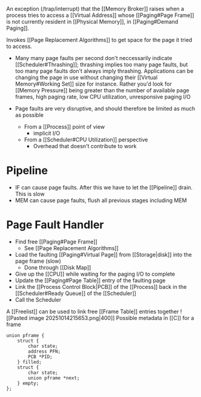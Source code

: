 An exception (/trap/interrupt) that the [[Memory Broker]] raises when a process tries to access a [[Virtual Address]] whose [[Paging#Page Frame]] is not currently resident in [[Physical Memory]], in [[Paging#Demand Paging]].

Invokes [[Page Replacement Algorithms]] to get space for the page it tried to access.
* Many many page faults per second don't neccessarily indicate [[Scheduler#Thrashing]]; thrashing implies too many page faults, but too many page faults don't always imply thrashing. Applications can be changing the page in use without changing their [[Virtual Memory#Working Set]] size for instance. Rather you'd look for [[Memory Pressure]] being greater than the number of available page frames, high paging rate, low CPU utilization, unresponsive paging I/O

* Page faults are very disruptive, and should therefore be limited as much as possible
	* From a [[Process]] point of view
		* implicit I/O
	* From a [[Scheduler#CPU Utilization]] perspective
		* Overhead that doesn't contribute to work


# Pipeline
* IF can cause page faults. After this we have to let the [[Pipeline]] drain. This is slow
* MEM can cause page faults, flush all previous stages including MEM

# Page Fault Handler
* Find free [[Paging#Page Frame]]
	* See [[Page Replacement Algorithms]]
* Load the faulting [[Paging#Virtual Page]] from [[Storage|disk]] into the page frame (slow)
	* Done through [[Disk Map]]
* Give up the [[CPU]] while waiting for the paging I/O to complete
* Update the [[Paging#Page Table]] entry of the faulting page
* Link the [[Process Control Block|PCB]] of the [[Process]] back in the [[Scheduler#Ready Queue]] of the [[Scheduler]]
* Call the Scheduler

A [[Freelist]] can be used to link free [[Frame Table]] entries together
![[Pasted image 20251014215653.png|400]]
Possible metadata in [[C]] for a frame
```
union pframe {
    struct {
        char state;
        address PFN;
        PCB *PID;
    } filled;
    struct {
        char state;
        union pframe *next;
    } empty;
};
```